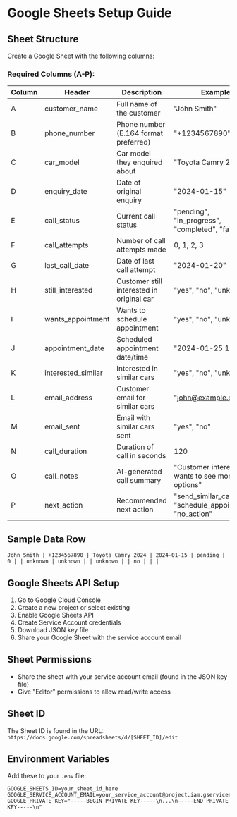 # Google Sheets Setup Guide

## Sheet Structure

Create a Google Sheet with the following columns:

### Required Columns (A-P):

| Column | Header | Description | Example |
|--------|--------|-------------|---------|
| A | customer_name | Full name of the customer | "John Smith" |
| B | phone_number | Phone number (E.164 format preferred) | "+1234567890" |
| C | car_model | Car model they enquired about | "Toyota Camry 2024" |
| D | enquiry_date | Date of original enquiry | "2024-01-15" |
| E | call_status | Current call status | "pending", "in_progress", "completed", "failed" |
| F | call_attempts | Number of call attempts made | 0, 1, 2, 3 |
| G | last_call_date | Date of last call attempt | "2024-01-20" |
| H | still_interested | Customer still interested in original car | "yes", "no", "unknown" |
| I | wants_appointment | Wants to schedule appointment | "yes", "no", "unknown" |
| J | appointment_date | Scheduled appointment date/time | "2024-01-25 14:00" |
| K | interested_similar | Interested in similar cars | "yes", "no", "unknown" |
| L | email_address | Customer email for similar cars | "john@example.com" |
| M | email_sent | Email with similar cars sent | "yes", "no" |
| N | call_duration | Duration of call in seconds | 120 |
| O | call_notes | AI-generated call summary | "Customer interested but wants to see more options" |
| P | next_action | Recommended next action | "send_similar_cars", "schedule_appointment", "no_action" |

## Sample Data Row

```
John Smith | +1234567890 | Toyota Camry 2024 | 2024-01-15 | pending | 0 | | unknown | unknown | | unknown | | no | | | 
```

## Google Sheets API Setup

1. Go to Google Cloud Console
2. Create a new project or select existing
3. Enable Google Sheets API
4. Create Service Account credentials
5. Download JSON key file
6. Share your Google Sheet with the service account email

## Sheet Permissions

- Share the sheet with your service account email (found in the JSON key file)
- Give "Editor" permissions to allow read/write access

## Sheet ID

The Sheet ID is found in the URL:
`https://docs.google.com/spreadsheets/d/[SHEET_ID]/edit`

## Environment Variables

Add these to your `.env` file:
```
GOOGLE_SHEETS_ID=your_sheet_id_here
GOOGLE_SERVICE_ACCOUNT_EMAIL=your_service_account@project.iam.gserviceaccount.com
GOOGLE_PRIVATE_KEY="-----BEGIN PRIVATE KEY-----\n...\n-----END PRIVATE KEY-----\n"
```
